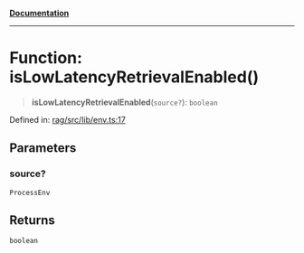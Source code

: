 [**Documentation**](../../../README.md)

***

# Function: isLowLatencyRetrievalEnabled()

> **isLowLatencyRetrievalEnabled**(`source?`): `boolean`

Defined in: [rag/src/lib/env.ts:17](https://github.com/ceponatia/roler/blob/1efd6363aec6d66587551f7c0b65cf6ffafb4079/packages/rag/src/lib/env.ts#L17)

## Parameters

### source?

`ProcessEnv`

## Returns

`boolean`
